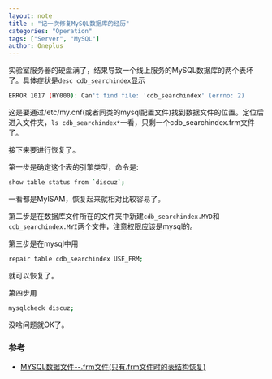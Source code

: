 ```yaml
---
layout: note
title : "记一次修复MySQL数据库的经历"
categories: "Operation"
tags: ["Server", "MySQL"]
author: Oneplus
---
```


实验室服务器的硬盘满了，结果导致一个线上服务的MySQL数据库的两个表坏了。具体症状是`desc cdb_searchindex`显示

~~~bash
ERROR 1017 (HY000): Can't find file: 'cdb_searchindex' (errno: 2)
~~~

这是要通过/etc/my.cnf(或者同类的mysql配置文件)找到数据文件的位置。定位后进入文件夹，`ls cdb_searchindex*`一看，只剩一个cdb_searchindex.frm文件了。

接下来要进行恢复了。

第一步是确定这个表的引擎类型，命令是:

~~~ bash
show table status from `discuz`;
~~~

一看都是MyISAM，恢复起来就相对比较容易了。

第二步是在数据库文件所在的文件夹中新建`cdb_searchindex.MYD`和`cdb_searchindex.MYI`两个文件，注意权限应该是mysql的。

第三步是在mysql中用

~~~ bash
repair table cdb_searchindex USE_FRM;
~~~

就可以恢复了。

第四步用

~~~ bash
mysqlcheck discuz;
~~~

没啥问题就OK了。

### 参考

* [MYSQL数据文件--.frm文件(只有.frm文件时的表结构恢复)](http://myceo.blog.51cto.com/2340655/737216)

